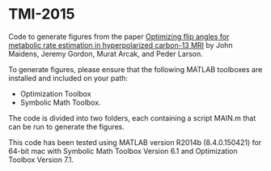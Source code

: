 # TMI-2015

Code to generate figures from the paper [Optimizing flip angles for metabolic 
                                         rate estimation in hyperpolarized carbon-13 MRI](http://www.eecs.berkeley.edu/~maidens/papers/2016TMI.pdf "TMI Paper")
by John Maidens, Jeremy Gordon, Murat Arcak, and Peder Larson. 

To generate figures, please ensure that the following MATLAB toolboxes are installed and included on your path: 
* Optimization Toolbox
* Symbolic Math Toolbox. 

The code is divided into two folders, each containing a script MAIN.m that can be run to generate the figures. 

This code has been tested using MATLAB version R2014b (8.4.0.150421) for 64-bit mac with Symbolic 
Math Toolbox Version 6.1 and Optimization Toolbox Version 7.1.   
